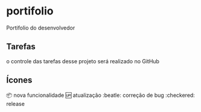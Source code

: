 # portifolio
Portifolio do desenvolvedor

## Tarefas

o controle das tarefas desse projeto será realizado no GitHub

## Ícones

:package: nova funcionalidade
:up: atualização
:beatle: correção de bug
:checkered: release